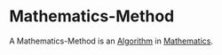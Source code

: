 # Mathematics-Method

A Mathematics-Method is an [Algorithm](250000006.md) in [Mathematics](13000000.md).
